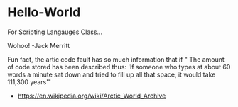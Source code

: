# Hello-World
For Scripting Langauges Class...

Wohoo! -Jack Merritt

Fun fact, the artic code fault has so much information that if " The amount of code stored has been described thus: 'If someone who types at about 60 words a minute sat down and tried to fill up all that space, it would take 111,300 years'" 
- https://en.wikipedia.org/wiki/Arctic_World_Archive
